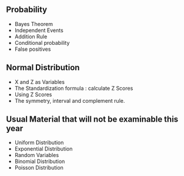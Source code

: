 
## Probability
- Bayes Theorem
- Independent Events
- Addition Rule
- Conditional probability
- False positives 

## Normal Distribution
- X and Z as Variables
- The Standardization formula : calculate Z Scores
- Using Z Scores
- The symmetry, interval and complement rule.

## Usual Material that will not be examinable this year
 - Uniform Distribution
 - Exponential Distribution
 - Random Variables
 - Binomial Distribution
 - Poisson Distribution

